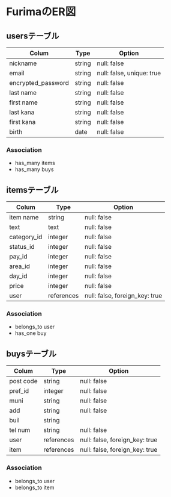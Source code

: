 # FurimaのER図

## usersテーブル

| Colum              | Type    | Option                    |
| ------------------ | ------- | ------------------------- |
| nickname           | string  | null: false               |
| email              | string  | null: false, unique: true |
| encrypted_password | string  | null: false               |
| last name          | string  | null: false               |
| first name         | string  | null: false               |
| last kana          | string  | null: false               |
| first kana         | string  | null: false               |
| birth              | date    | null: false               |

### Association

- has_many items
- has_many buys

## itemsテーブル

| Colum       | Type       | Option                         |
| ----------- | ---------- | ------------------------------ |
| item name   | string     | null: false                    |
| text        | text       | null: false                    |
| category_id | integer    | null: false                    |
| status_id   | integer    | null: false                    |
| pay_id      | integer    | null: false                    |
| area_id     | integer    | null: false                    |
| day_id      | integer    | null: false                    |
| price       | integer    | null: false                    |
| user        | references | null: false, foreign_key: true |

### Association

- belongs_to user
- has_one buy

## buysテーブル

| Colum        | Type       | Option                         |
| ------------ | ---------- | ------------------------------ |
| post code    | string     | null: false                    |
| pref_id      | integer    | null: false                    |
| muni         | string     | null: false                    |
| add          | string     | null: false                    |
| buil         | string     |                                |
| tel num      | string     | null: false                    |
| user         | references | null: false, foreign_key: true |
| item         | references | null: false, foreign_key: true |

### Association

- belongs_to user
- belongs_to item